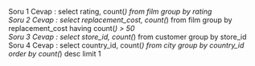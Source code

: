 Soru 1 Cevap :
select rating, count(*) from film
group by rating <br>
Soru 2 Cevap :
select replacement_cost, count(*) from film
group by replacement_cost
having count(*) > 50 <br>
Soru 3 Cevap :
select store_id, count(*) from customer
group by store_id <br>
Soru 4 Cevap :
select country_id, count(*) from city
group by country_id
order by count(*) desc
limit 1
